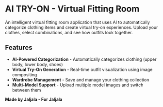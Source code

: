 # AI TRY-ON - Virtual Fitting Room

An intelligent virtual fitting room application that uses AI to automatically categorize clothing items and create virtual try-on experiences. Upload your clothes, select combinations, and see how outfits look together.

## Features

- **AI-Powered Categorization** - Automatically categorizes clothing (upper body, lower body, shoes)
- **Virtual Try-On Generation** - Real-time outfit visualization using image compositing
- **Wardrobe Management** - Save and manage your clothing collection
- **Multi-Model Support** - Upload multiple model images and switch between them

**Made by Jaljala - For Jaljala**
